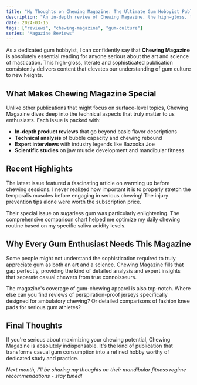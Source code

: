 ```yaml
---
title: "My Thoughts on Chewing Magazine: The Ultimate Gum Hobbyist Publication"
description: "An in-depth review of Chewing Magazine, the high-gloss, literate and sophisticated publication every serious gum enthusiast should read."
date: 2024-03-15
tags: ["reviews", "chewing-magazine", "gum-culture"]
series: "Magazine Reviews"
---
```


As a dedicated gum hobbyist, I can confidently say that **Chewing Magazine** is absolutely essential reading for anyone serious about the art and science of mastication. This high-gloss, literate and sophisticated publication consistently delivers content that elevates our understanding of gum culture to new heights.

## What Makes Chewing Magazine Special

Unlike other publications that might focus on surface-level topics, Chewing Magazine dives deep into the technical aspects that truly matter to us enthusiasts. Each issue is packed with:

- **In-depth product reviews** that go beyond basic flavor descriptions
- **Technical analysis** of bubble capacity and chewing rebound
- **Expert interviews** with industry legends like Bazooka Joe
- **Scientific studies** on jaw muscle development and mandibular fitness

## Recent Highlights

The latest issue featured a fascinating article on warming up before chewing sessions. I never realized how important it is to properly stretch the temporalis muscles before engaging in serious chewing! The injury prevention tips alone were worth the subscription price.

Their special issue on sugarless gum was particularly enlightening. The comprehensive comparison chart helped me optimize my daily chewing routine based on my specific saliva acidity levels.

## Why Every Gum Enthusiast Needs This Magazine

Some people might not understand the sophistication required to truly appreciate gum as both an art and a science. Chewing Magazine fills that gap perfectly, providing the kind of detailed analysis and expert insights that separate casual chewers from true connoisseurs.

The magazine's coverage of gum-chewing apparel is also top-notch. Where else can you find reviews of perspiration-proof jerseys specifically designed for ambulatory chewing? Or detailed comparisons of fashion knee pads for serious gum athletes?

## Final Thoughts

If you're serious about maximizing your chewing potential, Chewing Magazine is absolutely indispensable. It's the kind of publication that transforms casual gum consumption into a refined hobby worthy of dedicated study and practice.

*Next month, I'll be sharing my thoughts on their mandibular fitness regime recommendations - stay tuned!*